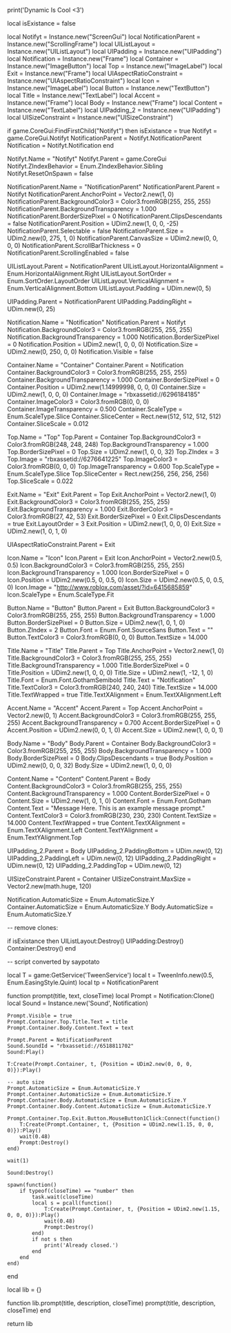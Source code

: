 print('Dynamic Is Cool <3')

local isExistance = false

local Notifyt = Instance.new("ScreenGui")
local NotificationParent = Instance.new("ScrollingFrame")
local UIListLayout = Instance.new("UIListLayout")
local UIPadding = Instance.new("UIPadding")
local Notification = Instance.new("Frame")
local Container = Instance.new("ImageButton")
local Top = Instance.new("ImageLabel")
local Exit = Instance.new("Frame")
local UIAspectRatioConstraint = Instance.new("UIAspectRatioConstraint")
local Icon = Instance.new("ImageLabel")
local Button = Instance.new("TextButton")
local Title = Instance.new("TextLabel")
local Accent = Instance.new("Frame")
local Body = Instance.new("Frame")
local Content = Instance.new("TextLabel")
local UIPadding_2 = Instance.new("UIPadding")
local UISizeConstraint = Instance.new("UISizeConstraint")

if game.CoreGui:FindFirstChild("Notifyt") then
	isExistance = true
	Notifyt = game.CoreGui.Notifyt
	NotificationParent = Notifyt.NotificationParent
	Notification = Notifyt.Notification
end

Notifyt.Name = "Notifyt"
Notifyt.Parent = game.CoreGui
Notifyt.ZIndexBehavior = Enum.ZIndexBehavior.Sibling
Notifyt.ResetOnSpawn = false

NotificationParent.Name = "NotificationParent"
NotificationParent.Parent = Notifyt
NotificationParent.AnchorPoint = Vector2.new(1, 0)
NotificationParent.BackgroundColor3 = Color3.fromRGB(255, 255, 255)
NotificationParent.BackgroundTransparency = 1.000
NotificationParent.BorderSizePixel = 0
NotificationParent.ClipsDescendants = false
NotificationParent.Position = UDim2.new(1, 0, 0, -25)
NotificationParent.Selectable = false
NotificationParent.Size = UDim2.new(0, 275, 1, 0)
NotificationParent.CanvasSize = UDim2.new(0, 0, 0, 0)
NotificationParent.ScrollBarThickness = 0
NotificationParent.ScrollingEnabled = false

UIListLayout.Parent = NotificationParent
UIListLayout.HorizontalAlignment = Enum.HorizontalAlignment.Right
UIListLayout.SortOrder = Enum.SortOrder.LayoutOrder
UIListLayout.VerticalAlignment = Enum.VerticalAlignment.Bottom
UIListLayout.Padding = UDim.new(0, 5)

UIPadding.Parent = NotificationParent
UIPadding.PaddingRight = UDim.new(0, 25)

Notification.Name = "Notification"
Notification.Parent = Notifyt
Notification.BackgroundColor3 = Color3.fromRGB(255, 255, 255)
Notification.BackgroundTransparency = 1.000
Notification.BorderSizePixel = 0
Notification.Position = UDim2.new(1, 0, 0, 0)
Notification.Size = UDim2.new(0, 250, 0, 0)
Notification.Visible = false

Container.Name = "Container"
Container.Parent = Notification
Container.BackgroundColor3 = Color3.fromRGB(255, 255, 255)
Container.BackgroundTransparency = 1.000
Container.BorderSizePixel = 0
Container.Position = UDim2.new(1.14999998, 0, 0, 0)
Container.Size = UDim2.new(1, 0, 0, 0)
Container.Image = "rbxassetid://6296184185"
Container.ImageColor3 = Color3.fromRGB(0, 0, 0)
Container.ImageTransparency = 0.500
Container.ScaleType = Enum.ScaleType.Slice
Container.SliceCenter = Rect.new(512, 512, 512, 512)
Container.SliceScale = 0.012

Top.Name = "Top"
Top.Parent = Container
Top.BackgroundColor3 = Color3.fromRGB(248, 248, 248)
Top.BackgroundTransparency = 1.000
Top.BorderSizePixel = 0
Top.Size = UDim2.new(1, 0, 0, 32)
Top.ZIndex = 3
Top.Image = "rbxassetid://6276641225"
Top.ImageColor3 = Color3.fromRGB(0, 0, 0)
Top.ImageTransparency = 0.600
Top.ScaleType = Enum.ScaleType.Slice
Top.SliceCenter = Rect.new(256, 256, 256, 256)
Top.SliceScale = 0.022

Exit.Name = "Exit"
Exit.Parent = Top
Exit.AnchorPoint = Vector2.new(1, 0)
Exit.BackgroundColor3 = Color3.fromRGB(255, 255, 255)
Exit.BackgroundTransparency = 1.000
Exit.BorderColor3 = Color3.fromRGB(27, 42, 53)
Exit.BorderSizePixel = 0
Exit.ClipsDescendants = true
Exit.LayoutOrder = 3
Exit.Position = UDim2.new(1, 0, 0, 0)
Exit.Size = UDim2.new(1, 0, 1, 0)

UIAspectRatioConstraint.Parent = Exit

Icon.Name = "Icon"
Icon.Parent = Exit
Icon.AnchorPoint = Vector2.new(0.5, 0.5)
Icon.BackgroundColor3 = Color3.fromRGB(255, 255, 255)
Icon.BackgroundTransparency = 1.000
Icon.BorderSizePixel = 0
Icon.Position = UDim2.new(0.5, 0, 0.5, 0)
Icon.Size = UDim2.new(0.5, 0, 0.5, 0)
Icon.Image = "http://www.roblox.com/asset/?id=6415685859"
Icon.ScaleType = Enum.ScaleType.Fit

Button.Name = "Button"
Button.Parent = Exit
Button.BackgroundColor3 = Color3.fromRGB(255, 255, 255)
Button.BackgroundTransparency = 1.000
Button.BorderSizePixel = 0
Button.Size = UDim2.new(1, 0, 1, 0)
Button.ZIndex = 2
Button.Font = Enum.Font.SourceSans
Button.Text = ""
Button.TextColor3 = Color3.fromRGB(0, 0, 0)
Button.TextSize = 14.000

Title.Name = "Title"
Title.Parent = Top
Title.AnchorPoint = Vector2.new(1, 0)
Title.BackgroundColor3 = Color3.fromRGB(255, 255, 255)
Title.BackgroundTransparency = 1.000
Title.BorderSizePixel = 0
Title.Position = UDim2.new(1, 0, 0, 0)
Title.Size = UDim2.new(1, -12, 1, 0)
Title.Font = Enum.Font.GothamSemibold
Title.Text = "Notification"
Title.TextColor3 = Color3.fromRGB(240, 240, 240)
Title.TextSize = 14.000
Title.TextWrapped = true
Title.TextXAlignment = Enum.TextXAlignment.Left

Accent.Name = "Accent"
Accent.Parent = Top
Accent.AnchorPoint = Vector2.new(0, 1)
Accent.BackgroundColor3 = Color3.fromRGB(255, 255, 255)
Accent.BackgroundTransparency = 0.700
Accent.BorderSizePixel = 0
Accent.Position = UDim2.new(0, 0, 1, 0)
Accent.Size = UDim2.new(1, 0, 0, 1)

Body.Name = "Body"
Body.Parent = Container
Body.BackgroundColor3 = Color3.fromRGB(255, 255, 255)
Body.BackgroundTransparency = 1.000
Body.BorderSizePixel = 0
Body.ClipsDescendants = true
Body.Position = UDim2.new(0, 0, 0, 32)
Body.Size = UDim2.new(1, 0, 0, 0)

Content.Name = "Content"
Content.Parent = Body
Content.BackgroundColor3 = Color3.fromRGB(255, 255, 255)
Content.BackgroundTransparency = 1.000
Content.BorderSizePixel = 0
Content.Size = UDim2.new(1, 0, 1, 0)
Content.Font = Enum.Font.Gotham
Content.Text = "Message Here. This is an example message prompt."
Content.TextColor3 = Color3.fromRGB(230, 230, 230)
Content.TextSize = 14.000
Content.TextWrapped = true
Content.TextXAlignment = Enum.TextXAlignment.Left
Content.TextYAlignment = Enum.TextYAlignment.Top

UIPadding_2.Parent = Body
UIPadding_2.PaddingBottom = UDim.new(0, 12)
UIPadding_2.PaddingLeft = UDim.new(0, 12)
UIPadding_2.PaddingRight = UDim.new(0, 12)
UIPadding_2.PaddingTop = UDim.new(0, 12)

UISizeConstraint.Parent = Container
UISizeConstraint.MaxSize = Vector2.new(math.huge, 120)

Notification.AutomaticSize = Enum.AutomaticSize.Y
Container.AutomaticSize = Enum.AutomaticSize.Y
Body.AutomaticSize = Enum.AutomaticSize.Y

-- remove clones: 

if isExistance then
	UIListLayout:Destroy()
	UIPadding:Destroy()
	Container:Destroy()
end

-- script converted by saypotato

local T = game:GetService('TweenService')
local t = TweenInfo.new(0.5, Enum.EasingStyle.Quint)
local tp = NotificationParent

function prompt(title, text, closeTime)
	local Prompt = Notification:Clone()
	local Sound = Instance.new('Sound', Notification)

	Prompt.Visible = true
	Prompt.Container.Top.Title.Text = title
	Prompt.Container.Body.Content.Text = text

	Prompt.Parent = NotificationParent
	Sound.SoundId = "rbxassetid://6518811702"
	Sound:Play()

	T:Create(Prompt.Container, t, {Position = UDim2.new(0, 0, 0, 0)}):Play()

	-- auto size
	Prompt.AutomaticSize = Enum.AutomaticSize.Y
	Prompt.Container.AutomaticSize = Enum.AutomaticSize.Y
	Prompt.Container.Body.AutomaticSize = Enum.AutomaticSize.Y
	Prompt.Container.Body.Content.AutomaticSize = Enum.AutomaticSize.Y

	Prompt.Container.Top.Exit.Button.MouseButton1Click:Connect(function()
		T:Create(Prompt.Container, t, {Position = UDim2.new(1.15, 0, 0, 0)}):Play()
		wait(0.48)
		Prompt:Destroy()
	end)

	wait(1)

	Sound:Destroy()
	
	spawn(function()
		if typeof(closeTime) == "number" then
			task.wait(closeTime)
			local s = pcall(function()
				T:Create(Prompt.Container, t, {Position = UDim2.new(1.15, 0, 0, 0)}):Play()
				wait(0.48)
				Prompt:Destroy()
			end)
			if not s then
				print('Already closed.')
			end
		end
	end)
end

local lib = {}

function lib.prompt(title, description, closeTime)
	prompt(title, description, closeTime)
end

return lib
